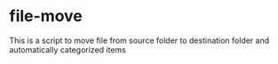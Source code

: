 # file-move
This is a script to move file from source folder to destination folder and automatically categorized items
